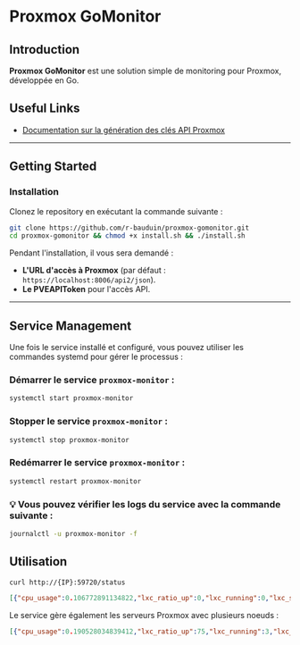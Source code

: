 # Proxmox GoMonitor

## Introduction
**Proxmox GoMonitor** est une solution simple de monitoring pour Proxmox, développée en Go.

## Useful Links
- [Documentation sur la génération des clés API Proxmox](https://pve.proxmox.com/wiki/Proxmox_VE_API#API_Tokens)

---

## Getting Started

### Installation

Clonez le repository en exécutant la commande suivante :
```bash
git clone https://github.com/r-bauduin/proxmox-gomonitor.git
cd proxmox-gomonitor && chmod +x install.sh && ./install.sh
```

Pendant l'installation, il vous sera demandé :

- **L'URL d'accès à Proxmox** (par défaut : `https://localhost:8006/api2/json`).
- **Le PVEAPIToken** pour l'accès API.

---

## Service Management

Une fois le service installé et configuré, vous pouvez utiliser les commandes systemd pour gérer le processus :

### Démarrer le service `proxmox-monitor` :
```bash
systemctl start proxmox-monitor
```


### Stopper le service `proxmox-monitor` :
```bash
systemctl stop proxmox-monitor
```


### Redémarrer le service `proxmox-monitor` :
```bash
systemctl restart proxmox-monitor
```

### 💡 Vous pouvez vérifier les logs du service avec la commande suivante :
```bash
journalctl -u proxmox-monitor -f
```

## Utilisation 
```bash
curl http://{IP}:59720/status
```

```json
[{"cpu_usage":0.106772891134822,"lxc_ratio_up":0,"lxc_running":0,"lxc_stopped":0,"lxc_total":0,"node":"lame-68","ram_usage":60.367929748335044,"vms_ratio_up":50,"vms_running":10,"vms_stopped":10,"vms_total":20}]
```

Le service gère également les serveurs Proxmox avec plusieurs noeuds :
```json
[{"cpu_usage":0.190528034839412,"lxc_ratio_up":75,"lxc_running":3,"lxc_stopped":1,"lxc_total":4,"node":"sql-2","ram_usage":17.19418133700936,"vms_ratio_up":100,"vms_running":1,"vms_stopped":0,"vms_total":1},{"cpu_usage":0.258928091458061,"lxc_ratio_up":80,"lxc_running":4,"lxc_stopped":1,"lxc_total":5,"node":"sql-1","ram_usage":48.70376346508337,"vms_ratio_up":80,"vms_running":8,"vms_stopped":2,"vms_total":10}]
```
